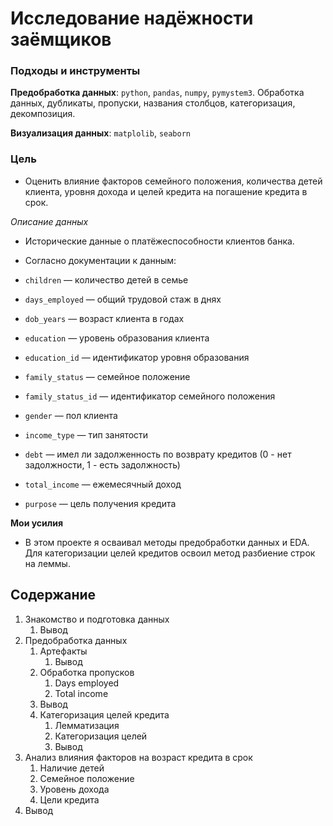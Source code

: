 # Исследование надёжности заёмщиков

### Подходы и инструменты

**Предобработка данных**: `python`, `pandas`, `numpy`, `pymystem3`. Обработка данных, дубликаты, пропуски, названия столбцов, категоризация, декомпозиция.

**Визуализация данных**: `matplolib`, `seaborn`





### Цель
* Оценить влияние факторов семейного положения, количества детей клиента, уровня дохода и целей кредита на погашение кредита в срок.

*Описание данных*
* Исторические данные о платёжеспособности клиентов банка.

* Согласно документации к данным:

* `children` — количество детей в семье
* `days_employed` — общий трудовой стаж в днях
* `dob_years` — возраст клиента в годах
* `education` — уровень образования клиента
* `education_id` — идентификатор уровня образования
* `family_status` — семейное положение
* `family_status_id` — идентификатор семейного положения
* `gender` — пол клиента
* `income_type` — тип занятости
* `debt` — имел ли задолженность по возврату кредитов (0 - нет задолжности, 1 - есть задолжность)
* `total_income` — ежемесячный доход
* `purpose` — цель получения кредита

**Мои усилия**
* В этом проекте я осваивал методы предобработки данных и EDA. Для категоризации целей кредитов освоил метод разбиение строк на леммы.


## Содержание
1.  Знакомство и подготовка данных
    1. Вывод
2. Предобработка данных
    1. Артефакты
        1. Вывод 
    2. Обработка пропусков
        1. Days employed
        2. Total income
    3.  Вывод    
    4. Категоризация целей кредита
        1. Лемматизация
        2. Категоризация целей 
        3. Вывод
3. Анализ влияния факторов на возраст кредита в срок
    1. Наличие детей
    2. Cемейное положение
    3. Уровень дохода
    4. Цели кредита 
5. Вывод

